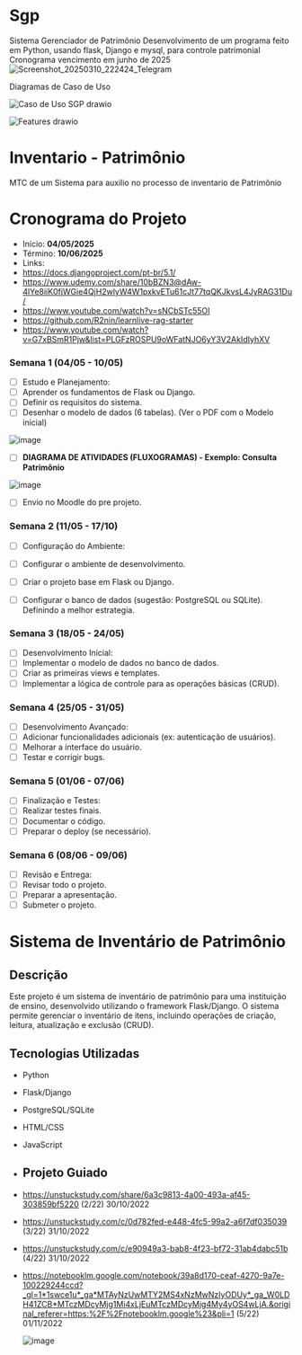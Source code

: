 # Sgp
Sistema Gerenciador de Patrimônio
Desenvolvimento de um programa feito em Python, usando flask, Django e mysql, para controle patrimonial
Cronograma vencimento em junho de 2025
![Screenshot_20250310_222424_Telegram](https://github.com/user-attachments/assets/2253c27f-397e-4849-8238-f207cb7ae053)


Diagramas de Caso de Uso

![Caso de Uso SGP drawio](https://github.com/user-attachments/assets/ff5820ef-fe10-46ef-911f-aafdc326337e)

![Features drawio](https://github.com/user-attachments/assets/b3bbffa5-ee7a-407d-b4c0-f5f3c0abe65a)

# Inventario  - Patrimônio

MTC de um Sistema para auxilio no processo de inventario de Patrimônio

# Cronograma do Projeto

- Início: <b>04/05/2025</b>
- Término: <b>10/06/2025</b>
- Links:
- https://docs.djangoproject.com/pt-br/5.1/
- https://www.udemy.com/share/10bBZN3@dAw-4lYe8iiK0fjWGie4QjH2wlyW4W1pxkvETu61cJt77tqQKJkvsL4JyRAG31Du/
- https://www.youtube.com/watch?v=sNCbSTc55OI
- https://github.com/R2nin/learnlive-rag-starter
- https://www.youtube.com/watch?v=G7xBSmR1Pjw&list=PLGFzROSPU9oWFatNJO6yY3V2AkIdIyhXV

### Semana 1 (04/05 - 10/05)
- [ ] Estudo e Planejamento:
- [ ] Aprender os fundamentos de Flask ou Django. 
- [ ] Definir os requisitos do sistema.
- [ ] Desenhar o modelo de dados (6 tabelas). (Ver o PDF com o Modelo inicial)

![image](https://github.com/user-attachments/assets/86f065cc-6650-4fc9-a477-e96802f21cc5)


- [ ] <b>DIAGRAMA DE ATIVIDADES (FLUXOGRAMAS) - Exemplo: Consulta Patrimônio</b>

![image](https://github.com/user-attachments/assets/daf99abc-b4cf-4193-adb4-196cf2ca8eef)

- [ ] Envio no Moodle do pre projeto. 
### Semana 2 (11/05 - 17/10)
- [ ] Configuração do Ambiente:
- [ ] Configurar o ambiente de desenvolvimento.
- [ ] Criar o projeto base em Flask ou Django.
- [ ] Configurar o banco de dados (sugestão: PostgreSQL ou SQLite). Definindo a melhor estrategia.


### Semana 3 (18/05 - 24/05)
- [ ] Desenvolvimento Inicial:
- [ ] Implementar o modelo de dados no banco de dados.
- [ ] Criar as primeiras views e templates.
- [ ] Implementar a lógica de controle para as operações básicas (CRUD).
### Semana 4 (25/05 - 31/05)
- [ ] Desenvolvimento Avançado:
- [ ] Adicionar funcionalidades adicionais (ex: autenticação de usuários).
- [ ] Melhorar a interface do usuário.
- [ ] Testar e corrigir bugs.
### Semana 5 (01/06 - 07/06)
- [ ] Finalização e Testes:
- [ ] Realizar testes finais.
- [ ] Documentar o código.
- [ ] Preparar o deploy (se necessário).
### Semana 6 (08/06 - 09/06)
- [ ] Revisão e Entrega:
- [ ] Revisar todo o projeto.
- [ ] Preparar a apresentação.
- [ ] Submeter o projeto.

# Sistema de Inventário de Patrimônio

## Descrição
Este projeto é um sistema de inventário de patrimônio para uma instituição de ensino, desenvolvido utilizando o framework Flask/Django. O sistema permite gerenciar o inventário de itens, incluindo operações de criação, leitura, atualização e exclusão (CRUD).

## Tecnologias Utilizadas
- Python
- Flask/Django
- PostgreSQL/SQLite
- HTML/CSS
- JavaScript

- ## Projeto Guiado
- https://unstuckstudy.com/share/6a3c9813-4a00-493a-af45-303859bf5220 (2/22) 30/10/2022
- https://unstuckstudy.com/c/0d782fed-e448-4fc5-99a2-a6f7df035039 (3/22) 31/10/2022
- https://unstuckstudy.com/c/e90949a3-bab8-4f23-bf72-31ab4dabc51b (4/22) 31/10/2022
- https://notebooklm.google.com/notebook/39a8d170-ceaf-4270-9a7e-100229244ccd?_gl=1*1swce1u*_ga*MTAyNzUwMTY2MS4xNzMwNzIyODUy*_ga_W0LDH41ZCB*MTczMDcyMjg1Mi4xLjEuMTczMDcyMjg4My4yOS4wLjA.&original_referer=https:%2F%2Fnotebooklm.google%23&pli=1 (5/22) 01/11/2022

  ![image](https://github.com/user-attachments/assets/691ecf95-6754-43f3-92be-e0fc7ff31b61)
